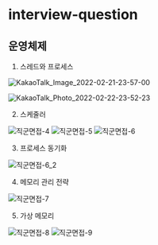 # interview-question

## 운영체제

1. 스레드와 프로세스

![KakaoTalk_Image_2022-02-21-23-57-00](https://user-images.githubusercontent.com/96922437/154979741-49db7a92-4d92-4dc0-9ab3-ca658d02592e.jpeg)

![KakaoTalk_Photo_2022-02-22-23-52-23](https://user-images.githubusercontent.com/96922437/155157824-f4bfc98f-c45c-4257-9783-876d32c62fd7.jpeg)

2. 스케줄러

![직군면접-4](https://user-images.githubusercontent.com/96922437/155338683-8c2ae4ea-7311-4aad-8958-dab9d9236045.jpeg)
![직군면접-5](https://user-images.githubusercontent.com/96922437/155338696-c0c762be-ce38-41c6-be9e-1f058955529e.jpeg)
![직군면접-6](https://user-images.githubusercontent.com/96922437/155338703-109a6a29-c80c-42e2-89b8-c43b716093b7.jpeg)

3. 프로세스 동기화

![직군면접-6_2](https://user-images.githubusercontent.com/96922437/155547337-e5145982-88e8-4cac-924e-9cf16b9d7270.jpeg)

4. 메모리 관리 전략

![직군면접-7](https://user-images.githubusercontent.com/96922437/155547208-26d7466e-61e1-4aa3-8c1f-bf2250bfc62a.jpeg)

5. 가상 메모리

![직군면접-8](https://user-images.githubusercontent.com/96922437/155843443-0dac4e1a-2566-4b47-83b9-fb7e36280b7b.jpeg)
![직군면접-9](https://user-images.githubusercontent.com/96922437/155843446-a0beb06c-5e4c-4d7e-9c8e-f6ab99ce4037.jpeg)
